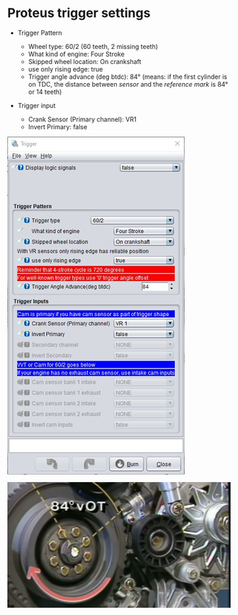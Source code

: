 # Proteus trigger settings #

- Trigger Pattern
  - Wheel type: 60/2 (60 teeth, 2 missing teeth)
  - What kind of engine: Four Stroke
  - Skipped wheel location: On crankshaft
  - use only rising edge: true
  - Trigger angle advance (deg btdc): 84° (means: if the first cylinder is on TDC, the distance between *sensor* and the *reference mark* is 84° or 14 teeth)

- Trigger input
  - Crank Sensor (Primary channel): VR1
  - Invert Primary: false

![alt text][trigger_!]

![alt text][trigger_2]


[trigger_!]: ./pictures/trigger_settings.jpg "Trigger settings"
[trigger_2]: ./pictures/motronic_trigger_angle.jpg "Motronic 1.1 - 1.3 trigger angle BTDC"